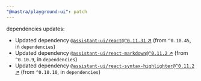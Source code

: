 ```yaml
---
"@mastra/playground-ui": patch
---
```

dependencies updates:
  - Updated dependency [`@assistant-ui/react@^0.11.31` ↗︎](https://www.npmjs.com/package/@assistant-ui/react/v/0.11.31) (from `^0.10.45`, in `dependencies`)
  - Updated dependency [`@assistant-ui/react-markdown@^0.11.2` ↗︎](https://www.npmjs.com/package/@assistant-ui/react-markdown/v/0.11.2) (from `^0.10.9`, in `dependencies`)
  - Updated dependency [`@assistant-ui/react-syntax-highlighter@^0.11.2` ↗︎](https://www.npmjs.com/package/@assistant-ui/react-syntax-highlighter/v/0.11.2) (from `^0.10.10`, in `dependencies`)
